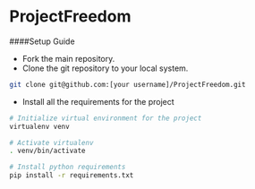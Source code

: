 # ProjectFreedom

####Setup Guide
+ Fork the main repository.
+ Clone the git repository to your local system.
```bash
git clone git@github.com:[your username]/ProjectFreedom.git
```

+ Install all the requirements for the project

```bash
# Initialize virtual environment for the project
virtualenv venv

# Activate virtualenv
. venv/bin/activate

# Install python requirements
pip install -r requirements.txt
```